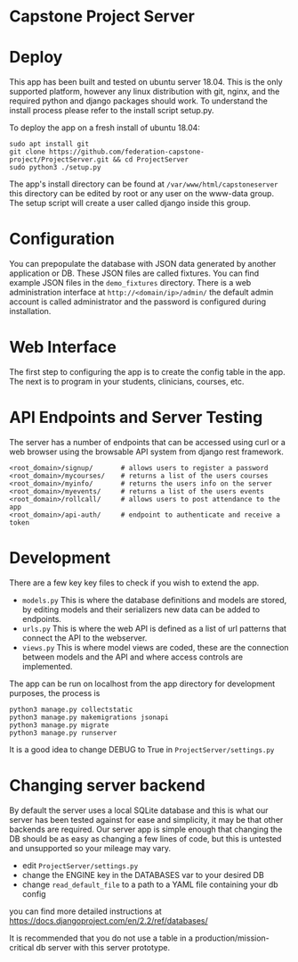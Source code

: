 # Capstone Project Server

# Deploy

This app has been built and tested on ubuntu server 18.04.
This is the only supported platform, however any linux distribution with git, nginx, and the required python and django packages should work.
To understand the install process please refer to the install script setup.py.

To deploy the app on a fresh install of ubuntu 18.04:

```
sudo apt install git
git clone https://github.com/federation-capstone-project/ProjectServer.git && cd ProjectServer
sudo python3 ./setup.py
```

The app's install directory can be found at `/var/www/html/capstoneserver` this directory can be edited by root or any user on the www-data group.
The setup script will create a user called django inside this group.

# Configuration

You can prepopulate the database with JSON data generated by another application or DB.
These JSON files are called fixtures.
You can find example JSON files in the `demo_fixtures` directory.
There is a web administration interface at `http://<domain/ip>/admin/` the default admin account is called administrator and the password is configured during installation.

# Web Interface

The first step to configuring the app is to create the config table in the app.
The next is to program in your students, clinicians, courses, etc.

# API Endpoints and Server Testing

The server has a number of endpoints that can be accessed using curl or a web browser using the browsable API system from django rest framework.

```
<root_domain>/signup/		# allows users to register a password
<root_domain>/mycourses/	# returns a list of the users courses
<root_domain>/myinfo/		# returns the users info on the server
<root_domain>/myevents/		# returns a list of the users events
<root_domain>/rollcall/		# allows users to post attendance to the app
<root_domain>/api-auth/		# endpoint to authenticate and receive a token
```

# Development

There are a few key key files to check if you wish to extend the app.

* `models.py` This is where the database definitions and models are stored, by editing models and their serializers new data can be added to endpoints.
* `urls.py` This is where the web API is defined as a list of url patterns that connect the API to the webserver.
* `views.py` This is where model views are coded, these are the connection between models and the API and where access controls are implemented.

The app can be run on localhost from the app directory for development purposes, the process is

```
python3 manage.py collectstatic
python3 manage.py makemigrations jsonapi
python3 manage.py migrate
python3 manage.py runserver
```

It is a good idea to change DEBUG to True in `ProjectServer/settings.py`

# Changing server backend

By default the server uses a local SQLite database and this is what our server has been tested against for ease and simplicity, it may be that other backends are required. Our server app is simple enough that changing the DB should be as easy as changing a few lines of code, but this is untested and unsupported so your mileage may vary.

* edit `ProjectServer/settings.py`
* change the ENGINE key in the DATABASES var to your desired DB
* change `read_default_file` to a path to a YAML file containing your db config

you can find more detailed instructions at <https://docs.djangoproject.com/en/2.2/ref/databases/>

It is recommended that you do not use a table in a production/mission-critical db server with this server prototype.

